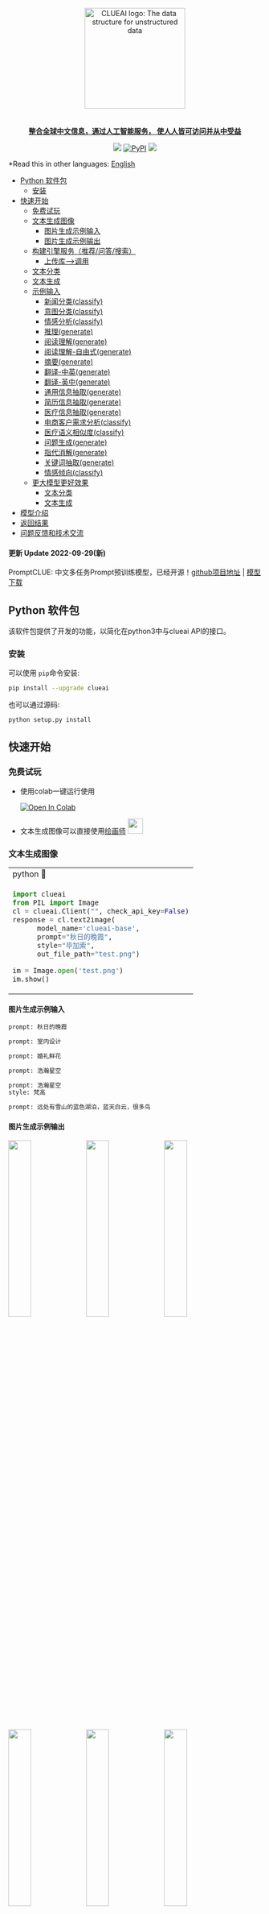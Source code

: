 
<p align="center">
<br>
<br>
<br>
<a href="https://clueai.cn"><img src="docs/imgs/logo.png" alt="CLUEAI logo: The data structure for unstructured data" width="200px"></>
<br>
<br>
<br>
<b>整合全球中文信息，通过人工智能服务， 使人人皆可访问并从中受益</b>
</p>


<p align=center>
<a href=""> <img src="https://img.shields.io/badge/language-python3.6+-brightgreen.svg?style=plastic"></a>
<a href="https://pypi.org/project/clueai/"><img alt="PyPI" src="https://img.shields.io/pypi/v/clueai?label=PyPI&logo=pypi&logoColor=white&style=flat-square"></a>
<a href="https://colab.research.google.com/drive/1H5J03ek3kpKschQ32mhX-y0JyRo1mIXN#scrollTo=zMSp1naSL8X9"> <img src="https://colab.research.google.com/assets/colab-badge.svg"></a>
</p>

*Read this in other languages: [English](docs/README_en.md)

- [Python 软件包](#python-软件包)
  - [安装](#安装)
- [快速开始](#快速开始)
  - [免费试玩](#免费试玩)
  - [文本生成图像](#文本生成图像)
    - [图片生成示例输入](#图片生成示例输入)
    - [图片生成示例输出](#图片生成示例输出)
  - [构建引擎服务（推荐/问答/搜索）](#构建引擎服务推荐问答搜索)
    - [上传库-->调用](#上传库--调用)
  - [文本分类](#文本分类)
  - [文本生成](#文本生成)
  - [示例输入](#示例输入)
    - [新闻分类(classify)](#新闻分类classify)
    - [意图分类(classify)](#意图分类classify)
    - [情感分析(classify)](#情感分析classify)
    - [推理(generate)](#推理generate)
    - [阅读理解(generate)](#阅读理解generate)
    - [阅读理解-自由式(generate)](#阅读理解-自由式generate)
    - [摘要(generate)](#摘要generate)
    - [翻译-中英(generate)](#翻译-中英generate)
    - [翻译-英中(generate)](#翻译-英中generate)
    - [通用信息抽取(generate)](#通用信息抽取generate)
    - [简历信息抽取(generate)](#简历信息抽取generate)
    - [医疗信息抽取(generate)](#医疗信息抽取generate)
    - [电商客户需求分析(classify)](#电商客户需求分析classify)
    - [医疗语义相似度(classify)](#医疗语义相似度classify)
    - [问题生成(generate)](#问题生成generate)
    - [指代消解(generate)](#指代消解generate)
    - [关键词抽取(generate)](#关键词抽取generate)
    - [情感倾向(classify)](#情感倾向classify)
  - [更大模型更好效果](#更大模型更好效果)
    - [文本分类](#文本分类-1)
    - [文本生成](#文本生成-1)
- [模型介绍](#模型介绍)
- [返回结果](#返回结果)
- [问题反馈和技术交流](#问题反馈和技术交流)

#### 更新 Update 2022-09-29(新)
PromptCLUE: 中文多任务Prompt预训练模型，已经开源！<a href='https://github.com/clue-ai/PromptCLUE'>github项目地址</a> | <a href='https://huggingface.co/ClueAI/PromptCLUE'>模型下载</a>

## Python 软件包

该软件包提供了开发的功能，以简化在python3中与clueai API的接口。

### 安装

可以使用 `pip`命令安装:

```bash
pip install --upgrade clueai
```

也可以通过源码:

```bash
python setup.py install
```
## 快速开始

### 免费试玩

* 使用colab一键运行使用
  
  [![Open In Colab](https://colab.research.google.com/assets/colab-badge.svg)](https://colab.research.google.com/drive/1H5J03ek3kpKschQ32mhX-y0JyRo1mIXN#scrollTo=zMSp1naSL8X9)

* 文本生成图像可以直接使用[绘画师](https://clueai.cn/clueai/t2i/) <a href="https://clueai.cn/clueai/t2i/" target="_blank"><img src="docs/imgs/painting.png" width="30px"></a>
  
### 文本生成图像
<table>
<tr>
<td> python 🔐 </td>
</tr>

<tr>
<td>

```python
import clueai
from PIL import Image
cl = clueai.Client("", check_api_key=False)
response = cl.text2image(
      model_name='clueai-base',
      prompt="秋日的晚霞",
      style="毕加索",
      out_file_path="test.png") 

im = Image.open('test.png')
im.show()
```
</td>

</tr>
</table>

#### 图片生成示例输入
```bash
prompt: 秋日的晚霞
```


```bash
prompt: 室内设计
```


```bash
prompt: 婚礼鲜花
```


```bash
prompt: 浩瀚星空
```


```bash
prompt: 浩瀚星空
style: 梵高
```


```bash
prompt: 远处有雪山的蓝色湖泊，蓝天白云，很多鸟
```

#### 图片生成示例输出

<p float="left">
   <img src="docs/imgs/秋日的晚霞.png"  width="30%" height="30%" />   
   <img src="docs/imgs/室内设计.png"  width="30%" height="30%" />   
   <img src="docs/imgs/婚礼鲜花.png"  width="30%" height="30%" /> 
   <img src="docs/imgs/浩瀚星空.png"  width="30%" height="30%" /> 
   <img src="docs/imgs/浩瀚星空-梵高.png"  width="30%" height="30%" /> 
   <img src="docs/imgs/雪山.png"  width="30%" height="30%" /> 
</p>  

### 构建引擎服务（推荐/问答/搜索）
#### 上传库-->调用
首先通过上传数据文件(json)和指定需要查询的文本字段，借助clueai构建独立引擎服务； 
然后通过传入需要推荐/问题的query和引擎的engine_key即可使用, 可以参考examples下的test.json

<table>
<tr>
<td> 上传文件 🔐 </td>
<td> 调用引擎 🔐 </td>
</tr>

<tr>

<td>

```python
import clueai
cl = clueai.Client("", check_api_key=False)
response = cl.upload_corpus(
      model_name='clueai-base',
      file_path="./examples/law_test.json",
      field="title"
      )
engine_key = response["engine_key"]
print("engine key: ", engine_key)
```

</td>
<td>

```python
import clueai
cl = clueai.Client("", check_api_key=False)
response = cl.search(
      model_name='clueai-base',
      engine_key=engine_key,
      query="法律案例"
      )
print('prediction: {}'.format(response.matches))
```

</td>
</tr>
</table>

### 文本分类
<table>
<tr>
<td> python 🔐 </td>
<td> curl 🔐⚡⚡ </td>
</tr>

<tr>
<td>

```python
import clueai
from clueai.classify import Example
cl = clueai.Client("", check_api_key=False)
response = cl.classify(
      model_name='clueai-base',
      task_name='产品分类',
      inputs=["强大图片处理器，展现自然美丽的你,,修复部分小错误，提升整体稳定性。", "求闲置买卖，精品购物，上畅易无忧闲置商城，安全可信，优质商品有保障"],
      labels = ["美颜", "二手", "外卖", "办公", "求职"])
print('prediction: {}'.format(response.classifications))
```
</td>
<td>

```python
curl --location --request POST 'https://www.modelfun.cn/modelfun/api/serving_api' \
    --header 'Content-Type: application/json' \
    --header 'Model-name: clueai-base' \
    --data '{
       "task_type": "classify",
       "task_name": "产品分类",
       "input_data": ["强大图片处理器，展现自然美丽的你,,修复部分小错误，提升整体稳定性。", "求闲置买卖，精品购物，上畅易无忧闲置商城，安全可信，优质商品有保障"],
       "labels": ["美颜", "二手", "外卖", "办公", "求职"]
       }'

```
</td>

</tr>
</table>

### 文本生成
<table>
<tr>
<td> python 🔐 </td>
<td> curl 🔐⚡⚡ </td>
</tr>

<tr>
<td>

```python
import clueai

# initialize the Clueai Client with an API Key
cl = clueai.Client("", check_api_key=False)
prompt= '''
摘要：
本文总结了十个可穿戴产品的设计原则，而这些原则，同样也是笔者认为是这个行业最吸引人的地方：1.为人们解决重复性问题；2.从人开始，而不是从机器开始；3.要引起注意，但不要刻意；4.提升用户能力，而不是取代人
答案：
'''
# generate a prediction for a prompt 
# 需要返回得分的话，指定return_likelihoods="GENERATION"
prediction = cl.generate(
            model_name='clueai-base',
            prompt=prompt)
            
# print the predicted text          
print('prediction: {}'.format(prediction.generations[0].text))
```
</td>
<td>

```python
curl --location --request POST 'https://www.modelfun.cn/modelfun/api/serving_api' \
    --header 'Content-Type: application/json' \
    --header 'Model-name: clueai-base' \
    --data '{
       "task_type": "generate",
       "task_name": "摘要",
       "input_data": ["摘要：\n本文总结了十个可穿戴产品的设计原则，而这些原则，同样也是笔者认为是这个行业最吸引人的地方：1.为人们解决重复性问题；2.从人开始，而不是从机器开始；3.要引起注意，但不要刻意；4.提升用户能力，而不是取代人\n答案："]
       }'

```
</td>

</tr>
</table>

### 示例输入
#### 新闻分类(classify)
```bash
Input:
新闻分类：
今天（3日）稍早，中时新闻网、联合新闻网等台媒消息称，佩洛西3日上午抵台“立法院”，台湾新党一早8时就到台“立法院”外抗议，高喊：“佩洛西，滚蛋！”台媒报道称，新党主席吴成典表示，佩洛西来台一点道理都没有，“平常都说来者是客，但这次来的是祸！是来祸害台湾的。”他说，佩洛西给台湾带来祸害，“到底还要欢迎什么”。
选项：财经，法律，国际，军事
答案：

Model output:
国际
```

#### 意图分类(classify)
```bash
Input:
意图分类：
帮我定一个周日上海浦东的房间
选项：闹钟，文学，酒店，艺术，体育，健康，天气，其他
答案：

Model output:
酒店
```

#### 情感分析(classify)
```bash
Input:
情感分析：
这个看上去还可以，但其实我不喜欢
选项：积极，消极
答案：

Model output:
消极
```

#### 推理(generate)
```bash
Input:
推理关系判断：
前提：小明今天在北京
假设：小明在深圳旅游
选项：矛盾，蕴含，中立
答案：

Model output:
矛盾
```

#### 阅读理解(generate)
```bash
Input:
阅读理解：
段落：海外网8月2日电据美国《国会山报》8月1日报道，三名美国众议院议员日前致信美国政府问责局（GAO），要求审查联邦政府应对猴痘疫情的措施是否充分。
在信中，三名众议员称美国的公共卫生系统“严重受损”，联邦政府应对猴痘疫情行动迟缓，分发试剂和疫苗的工作出现延误，影响了遏制疫情传播的能力，而数百万剂的猴痘疫苗历经数月才获得批准，从一家丹麦工厂发往美国。
议员们还要求美国政府问责局审查美疾病控制和预防中心、食品和药物管理局、国土安全部，查明这些联邦机构是否为应对猴痘疫情做出了充分准备，是否借鉴了应对新冠疫情的经验教训。
美媒称，几个星期以来，美国国会议员频频就猴痘疫情应对措施向联邦政府施压，呼吁政府宣布进入公共卫生紧急状态。截至目前，美国疾病控制与预防中心已经确认了5000多例猴痘病例。考虑到仍有许多民众无法进行猴痘病毒检测，当前的病例数可能被低估。
问题：联邦政府应对疫情有什么问题？
答案：

Model output:
联邦政府应对猴痘疫情行动迟缓,分发试剂和疫苗的工作出现延误,影响了遏制疫情传播的能力
```
#### 阅读理解-自由式(generate)
```bash
Input:
阅读以下对话并回答问题。
男：今天怎么这么晚才来上班啊？女：昨天工作到很晚，而且我还感冒了。男：那你回去休息吧，我帮你请假。女：谢谢你。
问题：女的怎么样？
选项：正在工作，感冒了，在打电话，要出差。
答案：

Model output:
感冒了
```

#### 摘要(generate)
```bash
Input:
为下面的文章生成摘要：
北京时间9月5日12时52分，四川甘孜藏族自治州泸定县发生6.8级地震。地震发生后，领导高度重视并作出重要指示，要求把抢救生命作为首要任务，全力救援受灾群众，最大限度减少人员伤亡
答案：

Model output:
四川甘孜州泸定县发生6.8级地震
```

#### 翻译-中英(generate)
```bash
Input:
翻译成英文：
议长去了台湾，中国人民很愤怒。
答案：

Model output:
The Speaker went to Taiwan, and the Chinese people were angry.
```

#### 翻译-英中(generate)
```bash
Input:
翻译成中文：
This is a dialogue robot that can talk to people.
答案：

Model output:
这是一个能与人对话的机器人。
```
#### 通用信息抽取(generate)
```bash
Input:
信息抽取：
据新华社电广东省清远市清城区政府昨日对外发布信息称,日前被实名举报涉嫌勒索企业、说“分分钟可以搞垮一间厂”的清城区环保局局长陈柏,已被免去清城区区委委员
问题：机构名，人名，职位
答案：

Model output:
机构名:新华社,清城区环保局,清城区区委
人名:陈柏
职位:局长
```

#### 简历信息抽取(generate)
```bash
Input:
阅读文本抽取关键信息：
张玄武2000年出生中国国籍无境外居留权博士学历现任杭州线锁科技技术总监。
问题：机构，人名，职位，籍贯，专业，国籍，学历，种族
答案：

Model output:
机构:杭州线锁科技
人名:张玄武
职位:技术总监
国籍:中国国籍
学历:博士学历```
```

#### 医疗信息抽取(generate)
```bash
Input:
找出指定的信息：
我今天胃不舒服，手有点麻木，浑身不舒服，前几天去医院医生说我有胃炎
问题：症状，治疗，检查，身体部位，疾病
答案：

Model output:
症状:胃不舒服,麻木,浑身不舒服,胃炎
```

#### 电商客户需求分析(classify)
```bash
Input:
电商客户诉求分类：
收到但不太合身，可以退换吗
选项：买家咨询商品是否支持花呗付款，买家表示收藏关注店铺，买家咨询退换货规则，买家需要商品推荐
答案：

Model output:
买家咨询退换货规则
```

#### 医疗语义相似度(classify)
```bash
Input:
下面句子是否表示了相同的语义：
文本1：糖尿病腿麻木怎么办？
文本2：糖尿病怎样控制生活方式
选项：相似，不相似
答案：

Model output:
不相似
```

#### 问题生成(generate)
```bash
Input:
问题生成：
中新网2022年9月22日电 22日，商务部召开例行新闻发布会，商务部新闻发言人束珏婷表示，今年1-8月，中国实际使用外资1384亿美元，增长20.2%；其中，欧盟对华投资增长123.7%(含通过自由港投资数据)。这充分表明，包括欧盟在内的外国投资者持续看好中国市场，希望继续深化对华投资合作。
答案：

Model output:
1、今年1-8月,中国实际使用外资增长了多少? 2、欧盟对华投资增长了多少? 
```

#### 指代消解(generate)
```bash
Input:
代词指向哪个名词短语：
段落：
当地时间9月21日，英国首相特拉斯在纽约会见了美国总统拜登。随后她便在推特上发文强调，英美是坚定盟友。推文下方还配上了她（代词）与拜登会面的视频。
问题：代词“她”指代的是？
答案：

Model output:
特拉斯 
```

#### 关键词抽取(generate)
```bash
Input:
 抽取关键词：
当地时间21日，美国联邦储备委员会宣布加息75个基点，将联邦基金利率目标区间上调到3.00%至3.25%之间，符合市场预期。这是美联储今年以来第五次加息，也是连续第三次加息，创自1981年以来的最大密集加息幅度。
关键词：

Model output:
美联储,加息75个基点,加息幅度
```


#### 情感倾向(classify)
```bash
文字中包含了怎样的情感：
超可爱的帅哥，爱了。。。
选项：厌恶，喜欢，开心，悲伤，惊讶，生气，害怕
答案：

Model output::
喜欢
```
### 更大模型更好效果

在用更大模型之前，你需要有个API key， 并且在创建`clueai.Client`对象时需要指定这个API key. API key 可以通过这个[平台](https://www.qclue.cn/)获得，下面是有关分类和生成任务的一个基本的示例

#### 文本分类
<table>
<tr>
<td> python 🔐 </td>
<td> curl 🔐⚡⚡ </td>
</tr>

<tr>
<td>

```python
import clueai
from clueai.classify import Example
# initialize the Clueai Client with an API Key
cl = clueai.Client('YOUR_API_KEY')
response = cl.classify(
  model_name='clueai-large',
  task_name='情感分析',
  task_name='产品分类',
  inputs=["强大图片处理器，展现自然美丽的你,,修复部分小错误，提升整体稳定性。", "求闲置买卖，精品购物，上畅易无忧闲置商城，安全可信，优质商品有保障"],
  labels = ["美颜", "二手", "外卖", "办公", "求职"])
  
print('prediction: {}'.format(response.classifications))
```
</td>
<td>

```python
curl --location --request POST 'https://www.modelfun.cn/modelfun/api/serving_api' \
  --header 'Content-Type: application/json' \
  --header 'Model-name: clueai-large' \
  --header 'Api-Key: BEARER {api_key}' \
  --data '{
       "task_type": "classify",
       "task_name": "产品分类",
       "input_data": ["强大图片处理器，展现自然美丽的你,,修复部分小错误，提升整体稳定性。", "求闲置买卖，精品购物，上畅易无忧闲置商城，安全可信，优质商品有保障"],
       "labels": ["美颜", "二手", "外卖", "办公", "求职"]
       }'
```
</td>

</tr>
</table>

#### 文本生成
<table>
<tr>
<td> python 🔐 </td>
<td> curl 🔐⚡⚡ </td>
</tr>

<tr>
<td>

```python
import clueai

# initialize the Clueai Client with an API Key
cl = clueai.Client('YOUR_API_KEY')
prompt= '''
摘要：
本文总结了十个可穿戴产品的设计原则，而这些原则，同样也是笔者认为是这个行业最吸引人的地方：1.为人们解决重复性问题；2.从人开始，而不是从机器开始；3.要引起注意，但不要刻意；4.提升用户能力，而不是取代人
答案：
'''
# generate a prediction for a prompt 
prediction = cl.generate(
            model_name='clueai-large',
            prompt=prompt)
            
# print the predicted text          
print('prediction: {}'.format(prediction.generations[0].text))
```
</td>
<td>

```python
curl --location --request POST 'https://www.modelfun.cn/modelfun/api/serving_api' \
    --header 'Content-Type: application/json' \
   --header 'Model-name: clueai-large' \
  --header 'Api-Key: BEARER {api_key}' \
    --data '{
       "task_type": "generate",
       "task_name": "摘要",
       "input_data": ["摘要：\n本文总结了十个可穿戴产品的设计原则，而这些原则，同样也是笔者认为是这个行业最吸引人的地方：1.为人们解决重复性问题；2.从人开始，而不是从机器开始；3.要引起注意，但不要刻意；4.提升用户能力，而不是取代人\n答案："]
       }'

```
</td>

</tr>
</table>

## 模型介绍

当您调用clueai的API时，我们为您的用例指定默认模型。 默认模型非常适合您开始使用，但是在生产环境中，我们建议您通过`model_name`参数自己指定特定模型。

## 返回结果

对于不同的任务返回相对应的clueai对象（例如，对于分类，将是“Classification”）。 

ClueAI 被[ClueAI](https://clueai.cn) 支持，并且相关协议可以查看[licensed](./LICENSE).

## 问题反馈和技术交流
  
<p float="left">
   <img src="https://github.com/clue-ai/clueai-python/blob/main/docs/imgs/clueai2.jpeg"  width="35%" height="35%" />   
   <img src="https://github.com/clue-ai/clueai-python/blob/main/docs/imgs/brightmart.jpeg"  width="35%" height="35%" /> 
</p> 




